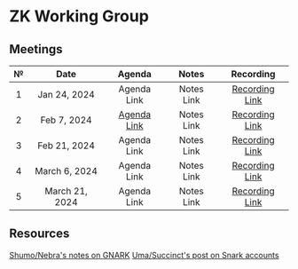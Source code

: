 # ZK Working Group

## Meetings

|  №  |      Date       | Agenda | Notes | Recording |
|:---:|:---------------:|:------:|:-----:|:---------:|
| 1 | Jan 24, 2024 | Agenda Link | Notes Link | [Recording Link](https://drive.google.com/file/d/1lB8GsyMicC3W-kmT8urjq6VXvf3S0CY4/view?usp=drive_link) |
| 2 | Feb 7, 2024 | [Agenda Link](https://docs.google.com/presentation/d/1jTf28upZBGwrrD8DiFVWTZZtNj_5XvNHhAtqIJuQWtY/edit?usp=drive_link) | Notes Link | [Recording Link](https://drive.google.com/file/d/1v9iB_mNRp9_oIZWMX6PFO652y0jnBvHD/view?usp=drive_link) |
| 3 | Feb 21, 2024 | Agenda Link | Notes Link | [Recording Link](https://drive.google.com/file/d/1tjjbiXfgbbWcRHuo1RH51OvmLKIJPIhQ/view?usp=drive_link) |
| 4 | March 6, 2024 | Agenda Link | Notes Link | [Recording Link](https://drive.google.com/file/d/1iTa6U6BSsLMcaHJ4rB-KlLPOJInlJ7r2/view?usp=drive_link) |
| 5 | March 21, 2024 | Agenda Link | Notes Link | [Recording Link](https://drive.google.com/file/d/1vKg8qA6tSAXPopt6G0Bsgf9jdAAjeN3u/view?usp=drive_link) |



## Resources 

[Shumo/Nebra's notes on GNARK](https://hackmd.io/@nebra-one/Bk2E3JfJA)
[Uma/Succinct's post on Snark accounts](https://forum.celestia.org/t/celestia-snark-accounts-design-spec/1639)

